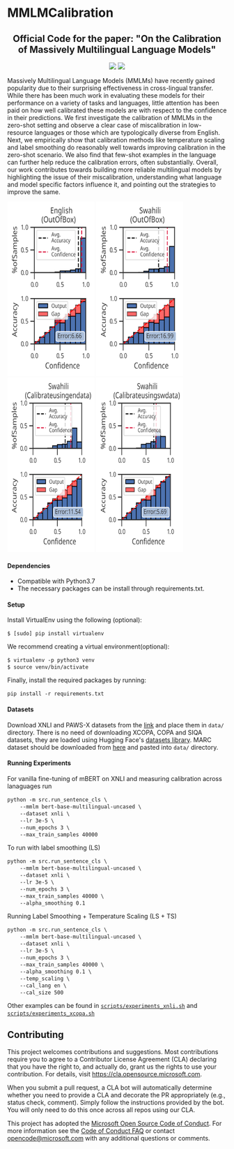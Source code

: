 # MMLMCalibration

<h2 align="center">
  Official Code for the paper: "On the Calibration of Massively Multilingual Language Models"
</h2>

<p align="center">
  <a href="https://2022.emnlp.org/"><img src="https://img.shields.io/badge/EMNLP%20-2022-blue"></a>
  <a href="https://github.com/microsoft/MMLMCalibration/blob/main/LICENSE">
    <img src="https://img.shields.io/badge/License-MIT-green">
  </a>
</p>


Massively Multilingual Language Models (MMLMs) have recently gained popularity due to their surprising effectiveness in cross-lingual transfer. While there has been much work in evaluating these models for their performance on a variety of tasks and languages, little attention has been paid on how well calibrated these models are with respect to the confidence in their predictions. We first investigate the calibration of MMLMs in the zero-shot setting and observe a clear case of miscalibration in low-resource languages or those which are typologically diverse from English. Next, we empirically show that calibration methods like temperature scaling and label smoothing do reasonably well towards improving calibration in the zero-shot scenario. We also find that few-shot examples in the language can further help reduce the calibration errors, often substantially. Overall, our work contributes towards building more reliable multilingual models by highlighting the issue of their miscalibration, understanding what language and model specific factors influence it, and pointing out the strategies to improve the same.

<p float="center">
  <img src="images/en_oob.svg" width="200", height ="400" />
  <img src="images/sw_oob.svg" width="200", height ="400" />
  <img src="images/sw_zs_cali.svg" width="200", height ="400" />
  <img src="images/sw_fs_cali.svg" width="200", height ="400" />
</p>



#### Dependencies
- Compatible with Python3.7
- The necessary packages can be install through requirements.txt.

#### Setup
Install VirtualEnv using the following (optional):

```shell
$ [sudo] pip install virtualenv
```
We recommend creating a virtual environment(optional):

```shell
$ virtualenv -p python3 venv
$ source venv/bin/activate
```
Finally, install the required packages by running:

```shell
pip install -r requirements.txt
```

#### Datasets

Download XNLI and PAWS-X datasets from the [link](https://drive.google.com/file/d/14hkXccY8bWUN_po2hQ699QgdYJJ_qSuO/view?usp=sharing) and place them in `data/` directory. There is no need of downloading XCOPA, COPA and SIQA datasets, they are loaded using Hugging Face's [datasets library](https://huggingface.co/docs/datasets/index). MARC dataset should be downloaded from [here](https://registry.opendata.aws/amazon-reviews-ml/) and pasted into `data/` directory.

#### Running Experiments

For vanilla fine-tuning of mBERT on XNLI and measuring calibration across lanaguages run
```
python -m src.run_sentence_cls \
    --mmlm bert-base-multilingual-uncased \
    --dataset xnli \
    --lr 3e-5 \
    --num_epochs 3 \
    --max_train_samples 40000
```

To run with label smoothing (LS)
```
python -m src.run_sentence_cls \
    --mmlm bert-base-multilingual-uncased \
    --dataset xnli \
    --lr 3e-5 \
    --num_epochs 3 \
    --max_train_samples 40000 \
    --alpha_smoothing 0.1
```

Running Label Smoothing + Temperature Scaling (LS + TS)
```
python -m src.run_sentence_cls \
    --mmlm bert-base-multilingual-uncased \
    --dataset xnli \
    --lr 3e-5 \
    --num_epochs 3 \
    --max_train_samples 40000 \
    --alpha_smoothing 0.1 \
    --temp_scaling \
    --cal_lang en \
    --cal_size 500
```

Other examples can be found in [`scripts/experiments_xnli.sh`](scripts/experiments_xnli.sh) and [`scripts/experiments_xcopa.sh`](scripts/experiments_xcopa.sh)

## Contributing

This project welcomes contributions and suggestions.  Most contributions require you to agree to a
Contributor License Agreement (CLA) declaring that you have the right to, and actually do, grant us
the rights to use your contribution. For details, visit https://cla.opensource.microsoft.com.

When you submit a pull request, a CLA bot will automatically determine whether you need to provide
a CLA and decorate the PR appropriately (e.g., status check, comment). Simply follow the instructions
provided by the bot. You will only need to do this once across all repos using our CLA.

This project has adopted the [Microsoft Open Source Code of Conduct](https://opensource.microsoft.com/codeofconduct/).
For more information see the [Code of Conduct FAQ](https://opensource.microsoft.com/codeofconduct/faq/) or
contact [opencode@microsoft.com](mailto:opencode@microsoft.com) with any additional questions or comments.
